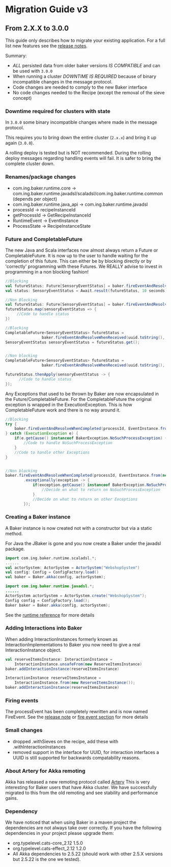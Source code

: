 # Migration Guide v3

## From 2.X.X to 3.0.0

This guide only describes how to migrate your existing application.
For a full list new features see the [release notes](../baker-3-release-notes).

Summary:

- *ALL* persisted data from older baker versions *IS COMPATIBLE* and can be used with `3.0.0`
- When running a cluster *DOWNTIME IS REQUIRED* because of binary incompatible changes in the message protocol.
- Code changes are needed to comply to the new Baker interface
- No code changes needed to the Recipe (except the removal of the sieve concept)

### Downtime required for clusters with state

In `3.0.0` some binary incompatible changes where made in the message protocol.

This requires you to bring down the entire cluster (`2.x.x`) and bring it up again (`3.0.0`).

A rolling deploy is tested but is NOT recommended.
During the rolling deploy messages regarding handling events will fail.
It is safer to bring the complete cluster down.

### Renames/package changes

* com.ing.baker.runtime.core -> com.ing.baker.runtime.javadsl/scaladsl/com.ing.baker.runtime.common (depends per object)
* com.ing.baker.runtime.java_api -> com.ing.baker.runtime.javadsl
* processId -> recipeInstanceId
* getProcessId -> GetRecipeInstanceId
* RuntimeEvent -> EventInstance
* ProcessState -> RecipeInstanceState


### Future and CompletableFuture
The new Java and Scala interfaces now almost always return a Future or CompletableFuture.
It is now up to the user to handle waiting for the completion of this future.
This can either be by blocking directly or by 'correctly' programming with these Futures.
We REALLY advise to invest in programming in a non blocking fashion!

```scala tab="Scala"
//Blocking
val futureStatus: Future[SensoryEventStatus] = baker.fireEventAndResolveWhenReceived(orderId, event)
val status: SensoryEventStatus = Await.result(futureStatus, 10 seconds)

//Non Blocking
val futureStatus: Future[SensoryEventStatus] = baker.fireEventAndResolveWhenReceived(orderId, event)
futureStatus.map(sensoryEventStatus => {
     //Code to handle status
})
```

```java tab="Java"
//Blocking
CompletableFuture<SensoryEventStatus> futureStatus =
                baker.fireEventAndResolveWhenReceived(uuid.toString(), EventInstance.from(new ExampleEvent()));
SensoryEventStatus sensoryEventStatus = futureStatus.get();


//Non blocking
CompletableFuture<SensoryEventStatus> futureStatus =
                baker.fireEventAndResolveWhenReceived(uuid.toString(), eventInstance));

futureStatus.thenApply(sensoryEventStatus -> {
      //Code to handle status
});
```

Any Exceptions that used to be thrown by Baker are now encapsulated in the Future/CompletableFuture.
For the CompletableFuture the original exception is wrapped in the ExecutionException.
This is how CompletableFuture work and there is no way around it.

```java tab="Java"
//Blocking
try {
    baker.fireEventAndResolveWhenCompleted(processId, EventInstance.from(new ExampleEventClass())).get();
} catch (ExecutionException e) {
    if(e.getCause() instanceof BakerException.NoSuchProcessException) {
        //Code to handle NoSuchProcessException
    }
    //Code to handle other Exceptions
}


//Non blocking
baker.fireEventAndResolveWhenCompleted(processId, EventInstance.from(new ExampleEventClass()))
        .exceptionally(exception -> {
            if(exception.getCause() instanceof BakerException.NoSuchProcessException) {
                //Decide on what to return on NoSuchProcessException
            }
            //Decide on what to return on other Exceptions
        });
```



### Creating a Baker instance
A Baker instance is now created not with a constructor but via a static method.

For Java the JBaker is gone and you now create a Baker under the javadsl package.

```scala tab="Scala"
import com.ing.baker.runtime.scaladsl.*;
......
val actorSystem: ActorSystem = ActorSystem("WebshopSystem")
val config: Config = ConfigFactory.load()
val baker = Baker.akka(config, actorSystem);

```

```java tab="Java"
import com.ing.baker.runtime.javadsl.*;
......
ActorSystem actorSystem = ActorSystem.create("WebshopSystem");
Config config = ConfigFactory.load();
Baker baker = Baker.akka(config, actorSystem);
```

See the [runtime reference](../../reference/runtime) for more details


### Adding Interactions into Baker
When adding InteractionInstances formerly known as InteractionImplementations to Baker you now need to give a real InteractionInstance object.

```scala tab="Scala"
val reserveItemsInstance: InteractionInstance =
    InteractionInstance.unsafeFrom(new ReserveItemsInstance)
baker.addInteractionInstance(reserveItemsInstance)
```

```java tab="Java"
InteractionInstance reserveItemsInstance =
    InteractionInstance.from(new ReserveItemsInstance());
baker.addInteractionInstance(reserveItemsInstance)
```

### Firing events
The processEvent has been completely rewritten and is now named FireEvent.
See the [release note](../baker-3-release-notes/#firing-events-into-baker) or [fire event section](../../development-life-cycle/bake-fire-events-and-inquiry/#fire-events) for more details

### Small changes
* dropped .withSieves on the recipe, add these with .withInteractionInstances
* removed support in the interface for UUID, for interaction interfaces a UUID is still supported for backwards compatability reasons.

### About Artery for Akka remoting
Akka has released a new remoting protocol called [Artery](https://doc.akka.io/docs/akka/current/remoting-artery.html)
This is very interesting for Baker users that have Akka cluster.
We have successfully migrated to this from the old remoting and see stability and performance gains.

### Dependency
We have noticed that when using Baker in a maven project the dependencies are not always take over correctly.
If you have the following dependencies in your project please upgrade them:
* org.typelevel.cats-core_2.12 1.5.0
* org.typelevel.cats-effect_2.12 1.2.0
* All Akka dependencies to 2.5.22 (should work with other 2.5.X versions but 2.5.22 is the one we tested).